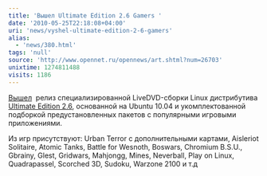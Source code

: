 ```yaml
---
title: 'Вышел Ultimate Edition 2.6 Gamers '
date: '2010-05-25T22:18:08+04:00'
uri: 'news/vyshel-ultimate-edition-2-6-gamers'
alias: 
  - 'news/380.html'
tags: 'null'
source: 'http://www.opennet.ru/opennews/art.shtml?num=26703'
unixtime: 1274811488
visits: 1186
---
```

[Вышел](http://ultimateedition.info/ultimate_edition/gamers-2/)  релиз специализированной LiveDVD-сборки Linux дистрибутива [Ultimate Edition 2.6](http://sourceforge.net/projects/ultimateedition/), основанной на Ubuntu 10.04 и укомплектованной подборкой предустановленных пакетов с популярными игровыми приложениями.

Из игр присутствуют: Urban Terror с дополнительными картами, Aisleriot Solitaire, Atomic Tanks, Battle for Wesnoth, Boswars, Chromium B.S.U., Gbrainy, Glest, Gridwars, Mahjongg, Mines, Neverball, Play on Linux, Quadrapassel, Scorched 3D, Sudoku, Warzone 2100 и т.д
